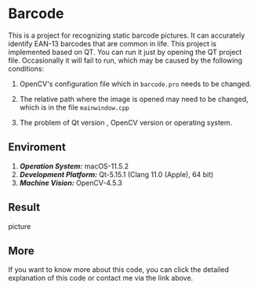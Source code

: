 # Barcode
This is a project for recognizing static barcode pictures. It can accurately identify EAN-13 barcodes that are common in life. This project is implemented based on QT. You can run it just by opening the QT project file. Occasionally it will fail to run, which may be caused by the following conditions:

1. OpenCV's configuration file which in ``barcode.pro`` needs to be changed.
2. The relative path where the image is opened may need to be changed, which is in the file ``mainwindow.cpp``

3. The problem of Qt version , OpenCV version or operating system.

## Enviroment

1. ***Operation System:*** macOS-11.5.2
2. ***Development Platform:*** Qt-5.15.1 (Clang 11.0 (Apple), 64 bit)
3. ***Machine Vision:*** OpenCV-4.5.3

## Result

picture

## More

If you want to know more about this code, you can click the detailed explanation of this code or contact me via the link above. 
